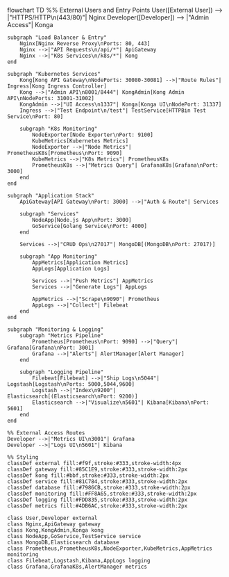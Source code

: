 flowchart TD
    %% External Users and Entry Points
    User([External User]) --> |"HTTPS/HTTP\n(443/80)"| Nginx
    Developer([Developer]) --> |"Admin Access"| Konga
    
    subgraph "Load Balancer & Entry"
        Nginx[Nginx Reverse Proxy\nPorts: 80, 443]
        Nginx -->|"API Requests\n/api/*"| ApiGateway
        Nginx -->|"K8s Services\n/k8s/*"| Kong
    end
    
    subgraph "Kubernetes Services"
        Kong[Kong API Gateway\nNodePorts: 30080-30081] -->|"Route Rules"| Ingress[Kong Ingress Controller]
        Kong -->|"Admin API\n8001/8444"| KongAdmin[Kong Admin API\nNodePorts: 31001-31002]
        KongAdmin -->|"UI Access\n1337"| Konga[Konga UI\nNodePort: 31337]
        Ingress -->|"Test Endpoint\n/test"| TestService[HTTPBin Test Service\nPort: 80]
        
        subgraph "K8s Monitoring"
            NodeExporter[Node Exporter\nPort: 9100]
            KubeMetrics[Kubernetes Metrics]
            NodeExporter -->|"Node Metrics"| PrometheusK8s[Prometheus\nPort: 9090]
            KubeMetrics -->|"K8s Metrics"| PrometheusK8s
            PrometheusK8s -->|"Metrics Query"| GrafanaK8s[Grafana\nPort: 3000]
        end
    end
    
    subgraph "Application Stack"
        ApiGateway[API Gateway\nPort: 3000] -->|"Auth & Route"| Services
        
        subgraph "Services"
            NodeApp[Node.js App\nPort: 3000]
            GoService[Golang Service\nPort: 4000]
        end
        
        Services -->|"CRUD Ops\n27017"| MongoDB[(MongoDB\nPort: 27017)]
        
        subgraph "App Monitoring"
            AppMetrics[Application Metrics]
            AppLogs[Application Logs]
            
            Services -->|"Push Metrics"| AppMetrics
            Services -->|"Generate Logs"| AppLogs
            
            AppMetrics -->|"Scrape\n9090"| Prometheus
            AppLogs -->|"Collect"| Filebeat
        end
    end
    
    subgraph "Monitoring & Logging"
        subgraph "Metrics Pipeline"
            Prometheus[Prometheus\nPort: 9090] -->|"Query"| Grafana[Grafana\nPort: 3001]
            Grafana -->|"Alerts"| AlertManager[Alert Manager]
        end
        
        subgraph "Logging Pipeline"
            Filebeat[Filebeat] -->|"Ship Logs\n5044"| Logstash[Logstash\nPorts: 5000,5044,9600]
            Logstash -->|"Index\n9200"| Elasticsearch[(Elasticsearch\nPort: 9200)]
            Elasticsearch -->|"Visualize\n5601"| Kibana[Kibana\nPort: 5601]
        end
    end
    
    %% External Access Routes
    Developer -->|"Metrics UI\n3001"| Grafana
    Developer -->|"Logs UI\n5601"| Kibana
    
    %% Styling
    classDef external fill:#f9f,stroke:#333,stroke-width:4px
    classDef gateway fill:#85C1E9,stroke:#333,stroke-width:2px
    classDef kong fill:#bbf,stroke:#333,stroke-width:2px
    classDef service fill:#81C784,stroke:#333,stroke-width:2px
    classDef database fill:#7986CB,stroke:#333,stroke-width:2px
    classDef monitoring fill:#FF8A65,stroke:#333,stroke-width:2px
    classDef logging fill:#FDD835,stroke:#333,stroke-width:2px
    classDef metrics fill:#4DB6AC,stroke:#333,stroke-width:2px
    
    class User,Developer external
    class Nginx,ApiGateway gateway
    class Kong,KongAdmin,Konga kong
    class NodeApp,GoService,TestService service
    class MongoDB,Elasticsearch database
    class Prometheus,PrometheusK8s,NodeExporter,KubeMetrics,AppMetrics monitoring
    class Filebeat,Logstash,Kibana,AppLogs logging
    class Grafana,GrafanaK8s,AlertManager metrics
